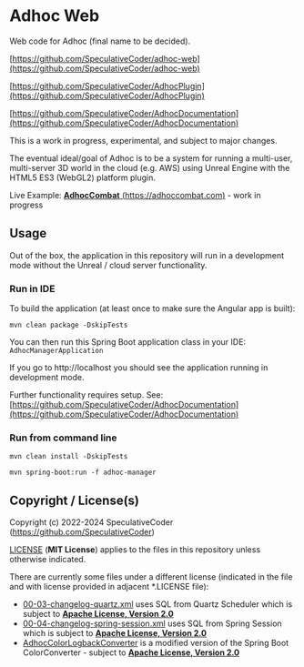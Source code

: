 # Adhoc Web

Web code for Adhoc (final name to be decided).

[https://github.com/SpeculativeCoder/adhoc-web](https://github.com/SpeculativeCoder/adhoc-web)

[https://github.com/SpeculativeCoder/AdhocPlugin](https://github.com/SpeculativeCoder/AdhocPlugin)

[https://github.com/SpeculativeCoder/AdhocDocumentation](https://github.com/SpeculativeCoder/AdhocDocumentation)

This is a work in progress, experimental, and subject to major changes.

The eventual ideal/goal of Adhoc is to be a system for running a multi-user, multi-server 3D world in the cloud (e.g. AWS) using Unreal Engine with the HTML5 ES3 (WebGL2) platform plugin.

Live Example: [**AdhocCombat** (https://adhoccombat.com)](https://adhoccombat.com) - work in progress

## Usage

Out of the box, the application in this repository will run in a development mode without the Unreal / cloud server functionality.

### Run in IDE

To build the application (at least once to make sure the Angular app is built):

`mvn clean package -DskipTests`

You can then run this Spring Boot application class in your IDE: `AdhocManagerApplication`

If you go to http://localhost you should see the application running in development mode.

Further functionality requires setup. See: [https://github.com/SpeculativeCoder/AdhocDocumentation](https://github.com/SpeculativeCoder/AdhocDocumentation)

### Run from command line

`mvn clean install -DskipTests`

`mvn spring-boot:run -f adhoc-manager`

## Copyright / License(s)

Copyright (c) 2022-2024 SpeculativeCoder (https://github.com/SpeculativeCoder)

[LICENSE](LICENSE) (**MIT License**) applies to the files in this repository unless otherwise indicated.

There are currently some files under a different license (indicated in the file and with license provided in adjacent *.LICENSE file):

- [00-03-changelog-quartz.xml](adhoc-core/src/main/resources/db/changelog/0000/00/00-03-changelog-quartz.xml) uses SQL from Quartz Scheduler which is subject to **[Apache License, Version 2.0](adhoc-core/src/main/resources/db/changelog/0000/00/00-03-changelog-quartz.xml.LICENSE)**
- [00-04-changelog-spring-session.xml](adhoc-core/src/main/resources/db/changelog/0000/00/00-04-changelog-spring-session.xml) uses SQL from Spring Session which is subject to **[Apache License, Version 2.0](adhoc-core/src/main/resources/db/changelog/0000/00/00-04-changelog-spring-session.xml.LICENSE)**
- [AdhocColorLogbackConverter](adhoc-core/src/main/java/adhoc/system/logging/logback/AdhocColorLogbackConverter.java) is a modified version of the Spring Boot ColorConverter - subject to **[Apache License, Version 2.0](adhoc-core/src/main/java/adhoc/system/logging/logback/AdhocColorLogbackConverter.java.LICENSE)**
